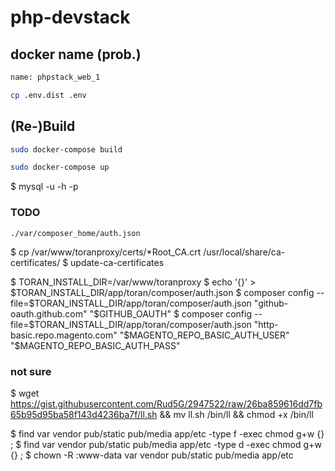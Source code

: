 # php-devstack

## docker name (prob.)

```sh
name: phpstack_web_1
```

```sh
cp .env.dist .env
```

## (Re-)Build

```sh
sudo docker-compose build
```

```sh
sudo docker-compose up
```


$ mysql -u -h -p

### TODO

    ./var/composer_home/auth.json
    
$ cp /var/www/toranproxy/certs/*Root_CA.crt /usr/local/share/ca-certificates/
$ update-ca-certificates

$ TORAN_INSTALL_DIR=/var/www/toranproxy
$ echo '{}' > $TORAN_INSTALL_DIR/app/toran/composer/auth.json
$ composer config --file=$TORAN_INSTALL_DIR/app/toran/composer/auth.json "github-oauth.github.com" "$GITHUB_OAUTH"
$ composer config --file=$TORAN_INSTALL_DIR/app/toran/composer/auth.json "http-basic.repo.magento.com" "$MAGENTO_REPO_BASIC_AUTH_USER" "$MAGENTO_REPO_BASIC_AUTH_PASS"

### not sure

$ wget https://gist.githubusercontent.com/Rud5G/2947522/raw/26ba859616dd7fb65b95d95ba58f143d4236ba7f/ll.sh && mv ll.sh /bin/ll && chmod +x /bin/ll


$ find var vendor pub/static pub/media app/etc -type f -exec chmod g+w {} \;
$ find var vendor pub/static pub/media app/etc -type d -exec chmod g+w {} \;
$ chown -R :www-data var vendor pub/static pub/media app/etc

